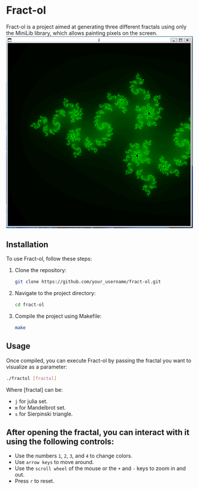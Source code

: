 # Fract-ol

Fract-ol is a project aimed at generating three different fractals using only the MiniLib library, which allows painting pixels on the screen.
![Julia Set](images/julia1.png)

## Installation

To use Fract-ol, follow these steps:

1. Clone the repository:

    ```bash
    git clone https://github.com/your_username/fract-ol.git
    ```

2. Navigate to the project directory:

    ```bash
    cd fract-ol
    ```

3. Compile the project using Makefile:

    ```bash
    make
    ```

## Usage


Once compiled, you can execute Fract-ol by passing the fractal you want to visualize as a parameter:

```bash
./fractol [fractal]
```

Where [fractal] can be:
- `j` for julia set.
- `m` for Mandelbrot set.
- `s` for Sierpinski triangle.

## After opening the fractal, you can interact with it using the following controls:
- Use the numbers `1`, `2`, `3`, and `4` to change colors.
- Use `arrow keys` to move around.
- Use the `scroll wheel` of the mouse or the `+` and `-` keys to zoom in and out.
- Press `r` to reset.

